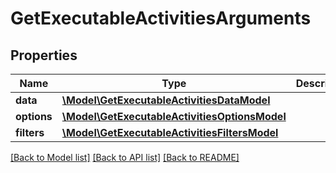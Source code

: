 # GetExecutableActivitiesArguments

## Properties
Name | Type | Description | Notes
------------ | ------------- | ------------- | -------------
**data** | [**\Model\GetExecutableActivitiesDataModel**](GetExecutableActivitiesDataModel.md) |  | [optional] 
**options** | [**\Model\GetExecutableActivitiesOptionsModel**](GetExecutableActivitiesOptionsModel.md) |  | [optional] 
**filters** | [**\Model\GetExecutableActivitiesFiltersModel**](GetExecutableActivitiesFiltersModel.md) |  | [optional] 

[[Back to Model list]](../README.md#documentation-for-models) [[Back to API list]](../README.md#documentation-for-api-endpoints) [[Back to README]](../README.md)


